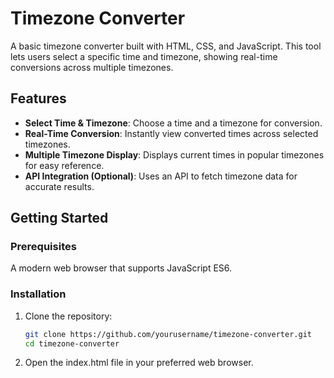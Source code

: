 # Timezone Converter

A basic timezone converter built with HTML, CSS, and JavaScript. This tool lets users select a specific time and timezone, showing real-time conversions across multiple timezones.

## Features

- **Select Time & Timezone**: Choose a time and a timezone for conversion.
- **Real-Time Conversion**: Instantly view converted times across selected timezones.
- **Multiple Timezone Display**: Displays current times in popular timezones for easy reference.
- **API Integration (Optional)**: Uses an API to fetch timezone data for accurate results.

## Getting Started

### Prerequisites

A modern web browser that supports JavaScript ES6.

### Installation

1. Clone the repository:
   ```bash
   git clone https://github.com/yourusername/timezone-converter.git
   cd timezone-converter
2. Open the index.html file in your preferred web browser.

